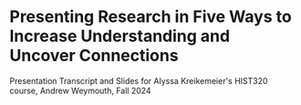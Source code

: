 # Presenting Research in Five Ways to Increase Understanding and Uncover Connections

Presentation Transcript and Slides for Alyssa Kreikemeier's HIST320 course, Andrew Weymouth, Fall 2024